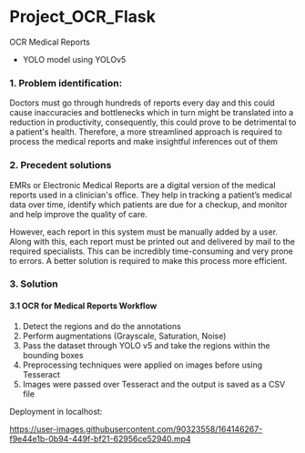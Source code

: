 # Project_OCR_Flask

OCR Medical Reports

- YOLO model using YOLOv5

### 1.	Problem identification:


Doctors must go through hundreds of reports every day and this could cause inaccuracies and bottlenecks which in turn might be translated into a reduction in productivity, consequently, this could prove to be detrimental to a patient's health. Therefore, a more streamlined approach is required to process the medical reports and make insightful inferences out of them


### 2.	Precedent solutions
EMRs or Electronic Medical Reports are a digital version of the medical reports used in a clinician's office. They help in tracking a patient’s medical data over time, identify which patients are due for a checkup, and monitor and help improve the quality of care.

However, each report in this system must be manually added by a user. Along with this, each report must be printed out and delivered by mail to the required specialists. This can be incredibly time-consuming and very prone to errors. A better solution is required to make this process more efficient.

### 3. Solution
#### 3.1 OCR for Medical Reports Workflow
1.	Detect the regions and do the annotations
3.	Perform augmentations (Grayscale, Saturation, Noise)
4.	Pass the dataset through YOLO v5 and take the regions within the bounding boxes
5.	Preprocessing techniques were applied on images before using Tesseract
6.	Images were passed over Tesseract and the output is saved as a CSV file





Deployment in localhost:


https://user-images.githubusercontent.com/90323558/164146267-f9e44e1b-0b94-449f-bf21-62956ce52940.mp4

